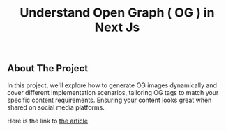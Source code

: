<div align="center">
    <h1>Understand Open Graph ( OG ) in Next Js</h1>
</div>

<br />

## About The Project
In this project, we'll explore how to generate OG images dynamically and cover different implementation scenarios, tailoring OG tags to match your specific content requirements. Ensuring your content looks great when shared on social media platforms.


Here is the link to [the article](https://medium.com/@danmugh/understand-open-graph-og-in-next-js-a-practical-guide-6b73dcf3f772)
